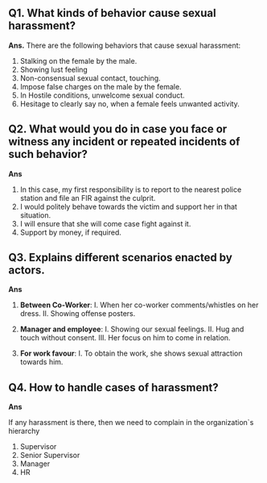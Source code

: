 ## Q1. What kinds of behavior cause sexual harassment?
**Ans.** There are the following behaviors that cause sexual harassment:

1. Stalking on the female by the male.
2. Showing lust feeling
3. Non-consensual sexual contact, touching.
4. Impose false charges on the male by the female.
5. In Hostile conditions, unwelcome sexual conduct.
6. Hesitage to clearly say no, when a female feels unwanted activity.

## Q2. What would you do in case you face or witness any incident or repeated incidents of such behavior?
**Ans** 

1. In this case, my first responsibility is to report to the nearest police station and file an FIR against the culprit.
2. I would politely behave towards the victim and support her in that situation.
3. I will ensure that she will come case fight against it.
4. Support by money, if required.

## Q3. Explains different scenarios enacted by actors.
**Ans**

1. **Between Co-Worker**:
     I. When her co-worker comments/whistles on her dress.
   II. Showing offense posters.
     
3. **Manager and employee**:
   I. Showing our sexual feelings.
   II. Hug and touch without consent.
   III. Her focus on him to come in relation.
5. **For work favour**:
   I. To obtain the work, she shows sexual attraction towards him.

## Q4. How to handle cases of harassment?
**Ans**

If any harassment is there, then we need to complain in the organization`s hierarchy 
1. Supervisor
2. Senior Supervisor
3. Manager
4. HR
